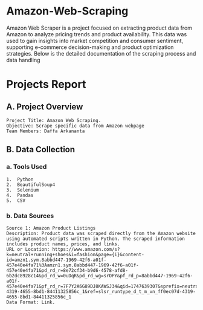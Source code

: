# Amazon-Web-Scraping
Amazon Web Scraper is a project focused on extracting product data from Amazon to analyze pricing trends and product availability. This data was used to gain insights into market competition and consumer sentiment, supporting e-commerce decision-making and product optimization strategies. Below is the detailed documentation of the scraping process and data handling

# Projects Report

## A.	Project Overview
	Project Title: Amazon Web Scraping.
	Objective: Scrape specific data from Amazon webpage
	Team Members: Daffa Arkananta

## B.	Data Collection
  ### a.	Tools Used
    1.	Python
    2.	BeautifulSoup4
    3.	Selenium
    4.	Pandas
    5.	CSV

### b.	Data Sources
	Source 1: Amazon Product Listings
	Description: Product data was scraped directly from the Amazon website using automated scripts written in Python. The scraped information includes product names, prices, and links.
	URL or Location: https://www.amazon.com/s?k=neutral+running+shoes&i=fashion&page={i}&content-id=amzn1.sym.8abbd447-1969-42f6-a01f-457e40e4fa71%3Aamzn1.sym.8abbd447-1969-42f6-a01f-457e40e4fa71&pd_rd_r=8e72cf34-b9d6-4578-afd8-6b2dc8928c14&pd_rd_w=0uDqR&pd_rd_wg=srOPY&pf_rd_p=8abbd447-1969-42f6-a01f-457e40e4fa71&pf_rd_r=7F7Y2A6G89DJ8KAWSJ34&qid=1747639307&sprefix=neutral+running+shoes%2Caps%2C98&wi=ff0ec07d-4319-4655-8bd1-84411325856c_1&ref=slsr_runtype_d_t_m_vn_ff0ec07d-4319-4655-8bd1-84411325856c_1
	Data Format: Link.
